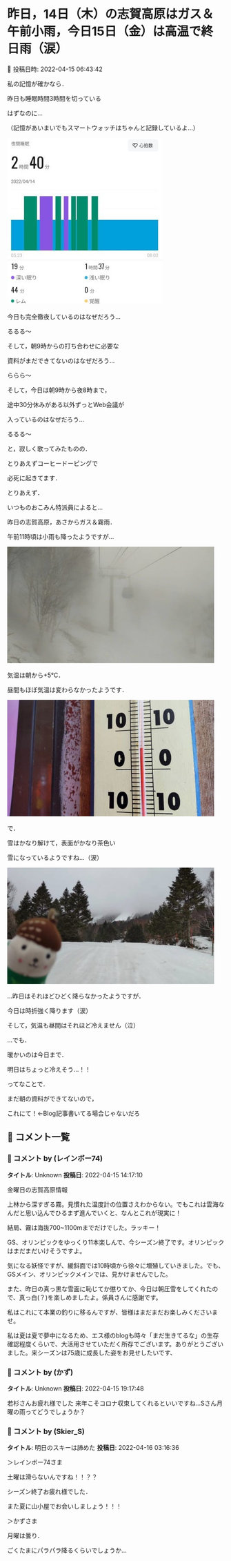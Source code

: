 # 昨日，14日（木）の志賀高原はガス＆午前小雨，今日15日（金）は高温で終日雨（涙）

📅 投稿日時: 2022-04-15 06:43:42

私の記憶が確かなら．


昨日も睡眠時間3時間を切っている


はずなのに…


（記憶があいまいでもスマートウォッチはちゃんと記録しているよ…）







![613615edf0399e09e138f93f3584bf1b.jpg](images/613615edf0399e09e138f93f3584bf1b.jpg)







今日も完全徹夜しているのはなぜだろう…


るるる～





そして，朝9時からの打ち合わせに必要な


資料がまだできてないのはなぜだろう…


ららら～





そして，今日は朝9時から夜8時まで，


途中30分休みがある以外ずっとWeb会議が


入っているのはなぜだろう…


るるる～





と，寂しく歌ってみたものの．


とりあえずコーヒードーピングで


必死に起きてます．





とりあえず．


いつものおこみん特派員によると…


昨日の志賀高原，あさからガス＆霧雨．


午前11時頃は小雨も降ったようですが…




![c1d0c51b6b25bf6790065f50363ba34d.jpg](images/c1d0c51b6b25bf6790065f50363ba34d.jpg)







気温は朝から+5℃．


昼間もほぼ気温は変わらなかったようです．




![7ec87f1004e38cc69cbdf412a9d1da35.jpg](images/7ec87f1004e38cc69cbdf412a9d1da35.jpg)







で．


雪はかなり解けて，表面がかなり茶色い


雪になっているようですね…（涙）




![5db29e4cd0134ffab30b9f5aafc11fa2.jpg](images/5db29e4cd0134ffab30b9f5aafc11fa2.jpg)







…昨日はそれほどひどく降らなかったようですが．


今日は時折強く降ります（涙）


そして，気温も昼間はそれほど冷えません（泣）





…でも．


暖かいのは今日まで．


明日はちょっと冷えそう…！！





ってなことで．


まだ朝の資料ができてないので，


これにて！←Blog記事書いてる場合じゃないだろ

## 💬 コメント一覧

### 💬 コメント by (レインボー74)
**タイトル**: Unknown
**投稿日**: 2022-04-15 14:17:10

金曜日の志賀高原情報

上林から深すぎる霧。見慣れた温度計の位置さえわからない。でもこれは雲海なんだと思い込んでひるまず進んでいくと、なんとこれが現実に！

結局、霧は海抜700~1100mまでだけでした。ラッキー！

GS、オリンピックをゆっくり11本楽しんで、今シーズン終了です。オリンピックはまだまだいけそうですよ。

気になる妖怪ですが、緩斜面では10時頃から徐々に増殖していきました。でも、GSメイン、オリンピックメインでは、見かけませんでした。

また、昨日の真っ黒な雪面に恥じてか懲りてか、今日は朝圧雪をしてくれたので、真っ白(？)を楽しめましたよ。係員さんに感謝です。

私はこれにて本業の釣りに移るんですが、皆様はまだまだお楽しみくださいませ。

私は夏は夏で夢中になるため、エス様のblogも時々「まだ生きてるな」の生存確認程度くらいで、大活用させていただく所存でございます。ありがとうございました。来シーズンは75歳に成長した姿をお見せしたいです、

### 💬 コメント by (かず)
**タイトル**: Unknown
**投稿日**: 2022-04-15 19:17:48

若杉さんお疲れ様でした  来年こそコロナ収束してくれるといいですね…Sさん月曜の雨ってどうでしょうか？

### 💬 コメント by (Skier_S)
**タイトル**: 明日のスキーは諦めた
**投稿日**: 2022-04-16 03:16:36

＞レインボー74さま

土曜は滑らないんですね！！？？

シーズン終了お疲れ様でした．

また夏に山小屋でお会いしましょう！！！



＞かずさま

月曜は曇り．

ごくたまにパラパラ降るくらいでしょうか…

